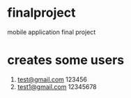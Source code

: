 # finalproject
mobile application final project

# creates some users
1. test@gmail.com 123456
2. test1@gmail.com 12345678
